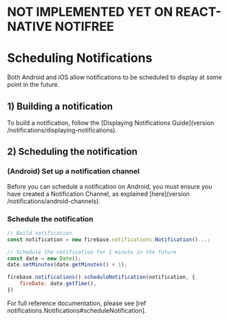# NOT IMPLEMENTED YET ON REACT-NATIVE NOTIFREE

# Scheduling Notifications

Both Android and iOS allow notifications to be scheduled to display at some point in the future.

## 1) Building a notification

To build a notification, follow the [Displaying Notifications Guide](version /notifications/displaying-notifications).

## 2) Scheduling the notification

### (Android) Set up a notification channel

Before you can schedule a notification on Android, you must ensure you have created a Notification Channel, as explained [here](version /notifications/android-channels).

### Schedule the notification

```js
// Build notification
const notification = new firebase.notifications.Notification()...;

// Schedule the notification for 1 minute in the future
const date = new Date();
date.setMinutes(date.getMinutes() + 1);

firebase.notifications().scheduleNotification(notification, {
    fireDate: date.getTime(),
})
```

For full reference documentation, please see [ref notifications.Notifications#scheduleNotification].
